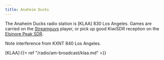 ```yaml
---
title: Anaheim Ducks
---
```

The Anaheim Ducks radio station is [KLAA] 830 Los Angeles. Games are
carried on the [Streamguys] player, or pick up good KiwiSDR reception
on the [Elsinore Peak SDR](http://elsinorepeak.ddns.net:8073/?f=830.00salz10).

Note interference from KXNT 840 Los Angeles.

[Streamguys]:http://player.streamguys.com/klaa/sgplayer/player.php
[KLAA]:{{< ref "/radio/am-broadcast/klaa.md" >}}

